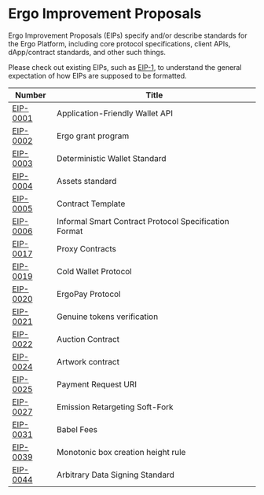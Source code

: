 # Ergo Improvement Proposals

Ergo Improvement Proposals (EIPs) specify and/or describe standards for the Ergo Platform, including core protocol specifications, client APIs, dApp/contract standards, and other such things.

Please check out existing EIPs, such as [EIP-1](eip-0001.md), to understand the general expectation of how EIPs are supposed to be formatted.

| Number                  | Title                                                 |
| ----------------------- | ----------------------------------------------------- |
| [EIP-0001](eip-0001.md) | Application-Friendly Wallet API                       |
| [EIP-0002](eip-0002.md) | Ergo grant program                                    |
| [EIP-0003](eip-0003.md) | Deterministic Wallet Standard                         |
| [EIP-0004](eip-0004.md) | Assets standard                                       |
| [EIP-0005](eip-0005.md) | Contract Template                                     |
| [EIP-0006](eip-0006.md) | Informal Smart Contract Protocol Specification Format |
| [EIP-0017](eip-0017.md) | Proxy Contracts                                       |
| [EIP-0019](eip-0019.md) | Cold Wallet Protocol                                  |
| [EIP-0020](eip-0020.md) | ErgoPay Protocol                                      |
| [EIP-0021](eip-0021.md) | Genuine tokens verification                           |
| [EIP-0022](eip-0022.md) | Auction Contract                                      |
| [EIP-0024](eip-0024.md) | Artwork contract                                      |
| [EIP-0025](eip-0025.md) | Payment Request URI                                   |
| [EIP-0027](eip-0027.md) | Emission Retargeting Soft-Fork                        |
| [EIP-0031](eip-0031.md) | Babel Fees                                            |
| [EIP-0039](eip-0039.md) | Monotonic box creation height rule                    |
| [EIP-0044](eip-0044.md) | Arbitrary Data Signing Standard                       |
